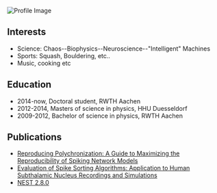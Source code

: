 ![Profile Image](../assets/images/imonaboat.png "Me on a boat")




<h2>Interests</h2>

<ul>
	<li>Science: Chaos--Biophysics--Neuroscience--"Intelligent" Machines</li>
	<li>Sports: Squash, Bouldering, etc..</li>
	<li>Music, cooking etc</li>
</ul>


<h2>Education</h2>

<ul class="skill-list">
	<li>2014-now, Doctoral student, RWTH Aachen</li>
  <li>2012-2014, Masters of science in physics, HHU Duesseldorf</li>
	<li>2009-2012, Bachelor of science in physics, RWTH Aachen</li>
</ul>

<h2>Publications</h2>

<ul class="skill-list">
	<li><A href="https://www.frontiersin.org/articles/10.3389/fninf.2018.00046/full">Reproducing Polychronization: A Guide to Maximizing the Reproducibility of Spiking Network Models</A></li>
  <li><a href="https://www.sciencedirect.com/science/article/pii/S0306452219304750">Evaluation of Spike Sorting Algorithms: Application to Human Subthalamic Nucleus Recordings and Simulations</a></li>
	<li><a href="https://zenodo.org/record/32969">NEST 2.8.0</a></li>

</ul>
